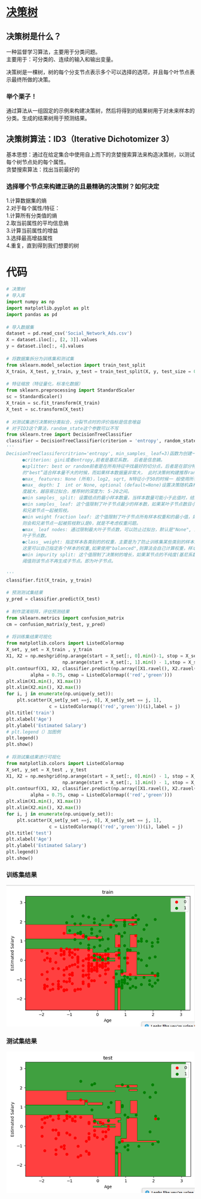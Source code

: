 # [决策树](https://www.cnblogs.com/liuqing910/p/9121736.html)
## 决策树是什么？  
一种监督学习算法，主要用于分类问题。  
主要用于：可分类的、连续的输入和输出变量。  

决策树是一棵树，树的每个分支节点表示多个可以选择的选项，并且每个叶节点表示最终所做的决策。  

### 举个栗子！  
通过算法从一组固定的示例来构建决策树，然后将得到的结果树用于对未来样本的分类。生成的结果树用于预测结果。
## 决策树算法：ID3（Iterative Dichotomizer 3）
基本思想：通过在给定集合中使用自上而下的贪婪搜索算法来构造决策树，以测试每个树节点处的每个属性。  
贪婪搜索算法：找出当前最好的  
### 选择哪个节点来构建正确的且最精确的决策树？如何决定
1.计算数据集的熵    
2.对于每个属性/特征：    
  1.计算所有分类值的熵    
  2.取当前属性的平均信息熵  
  3.计算当前属性的增益  
3.选择最高增益属性  
4.重复，直到得到我们想要的树  
# 代码

```python
# 决策树
# 导入库
import numpy as np
import matplotlib.pyplot as plt
import pandas as pd

# 导入数据集
dataset = pd.read_csv('Social_Network_Ads.csv')
X = dataset.iloc[:, [2, 3]].values
y = dataset.iloc[:, 4].values

# 将数据集拆分为训练集和测试集
from sklearn.model_selection import train_test_split
X_train, X_test, y_train, y_test = train_test_split(X, y, test_size = 0.25, random_state = 0)

# 特征缩放（特征量化，标准化数据）
from sklearn.preprocessing import StandardScaler
sc = StandardScaler()
X_train = sc.fit_transform(X_train)
X_test = sc.transform(X_test)

# 对测试集进行决策树分类拟合，分裂节点时的评价指标是信息增益
# 对于ID3这个算法，random_state这个参数可以不写
from sklearn.tree import DecisionTreeClassifier
classifier = DecisionTreeClassifier(criterion = 'entropy', random_state = 0)
'''
DecisionTreeClassifercritrion='entropy', min_samples_ leaf=3)函数为创建一个决策树模型， 其函数的参数含义如下所示:
      ●criterion: gini或者entropy,前者是基尼系数， 后者是信息嫡。
      ●splitter: best or random前者是在所有持征中找最好的切分点，后者是在部分特征中，默认
      的"best”适合样本量不大的时候，而如果样本数据量非常大， 此时决策树构建推荐random"。
      ●max_ features: None (所有)，log2, sqrt, N特征小于50的时候一 般使用所有的
      ●max_ depth: I  int or None, optional (default=None)设置决策随机森林中的决策树的最大深度，深
      度越大，越容易过拟合，推荐树的深度为: 5-20之间。
      ●min samples_ split: 设置结点的最小样本数量，当样本数量可能小于此值时，结点将不会在划分。
      ●min samples_ leaf: 这个值限制了叶子节点最少的样本数，如果某叶子节点数目小于样本数，则会
      和兄弟节点一起被剪枝。
      ●min weight fraction leaf: 这个值限制了叶子节点所有样本权重和的最小值，如果小于这个值，
      则会和兄弟节点一起被剪枝默认是0，就是不考虑权重问题。
      ●max_ leaf nodes: 通过限制最大叶子节点数，可以防止过拟台，默认是"None", 即不限制最大的
      叶子节点数。
      ●class_ weight: 指定样本各类别的的权重，主要是为了防止训练集某些类别的样本过多导致训练的决策树过于偏向这些类别。
      这里可以自己指定各个样本的权重,如果使用"balanced",则算法会自己计算权重，样本虽少的类别所对应的样本权重会高。
      ●min impurity split: 这个值限制了决策树的增长，如果某节点的不纯度(基尼系数，信息增益，均方差，绝对差)小于这个
      阈值则该节点不再生成子节点。即为叶子节点。

'''
classifier.fit(X_train, y_train)

# 预测测试集结果
y_pred = classifier.predict(X_test)

# 制作混淆矩阵，评估预测结果
from sklearn.metrics import confusion_matrix
cm = confusion_matrix(y_test, y_pred)

# 将训练集结果可视化
from matplotlib.colors import ListedColormap
X_set, y_set = X_train , y_train
X1, X2 = np.meshgrid(np.arange(start = X_set[:, 0].min()-1, stop = X_set[:, 0].max() + 1, step = 0.01),
                     np.arange(start = X_set[:, 1].min() - 1,stop = X_set[:, 1].max() + 1,step = 0.01))
plt.contourf(X1, X2, classifier.predict(np.array([X1.ravel(), X2.ravel()]).T).reshape(X1.shape),
         alpha = 0.75, cmap = ListedColormap(('red','green')))
plt.xlim(X1.min(), X1.max())
plt.xlim(X2.min(), X2.max())
for i, j in enumerate(np.unique(y_set)):
    plt.scatter(X_set[y_set ==j, 0], X_set[y_set == j, 1],
                c = ListedColormap(('red','green'))(i),label = j)
plt.title('train')
plt.xlabel('Age')
plt.ylabel('Estimated Salary')
# plt.legend（）加图例
plt.legend()
plt.show()

# 将测试集结果进行可视化
from matplotlib.colors import ListedColormap
X_set, y_set = X_test , y_test
X1, X2 = np.meshgrid(np.arange(start = X_set[:, 0].min() - 1, stop = X_set[:, 0].max() + 1, step = 0.01),
                     np.arange(start = X_set[:, 1].min() - 1, stop = X_set[:, 1].max() + 1, step = 0.01))
plt.contourf(X1, X2, classifier.predict(np.array([X1.ravel(), X2.ravel()]).T).reshape(X1.shape),
         alpha = 0.75, cmap = ListedColormap(('red','green')))
plt.xlim(X1.min(), X1.max())
plt.xlim(X2.min(), X2.max())
for i, j in enumerate(np.unique(y_set)):
    plt.scatter(X_set[y_set ==j, 0], X_set[y_set == j, 1],
                c = ListedColormap(('red','green'))(i), label = j)
plt.title('test')
plt.xlabel('Age')
plt.ylabel('Estimated Salary')
plt.legend()
plt.show()
```
### 训练集结果
![训练集结果](https://github.com/liangju1996/100-days-of-ml-code/blob/master/图片/train.png)  
### 测试集结果
![测试集结果](https://github.com/liangju1996/100-days-of-ml-code/blob/master/图片/test.png)














